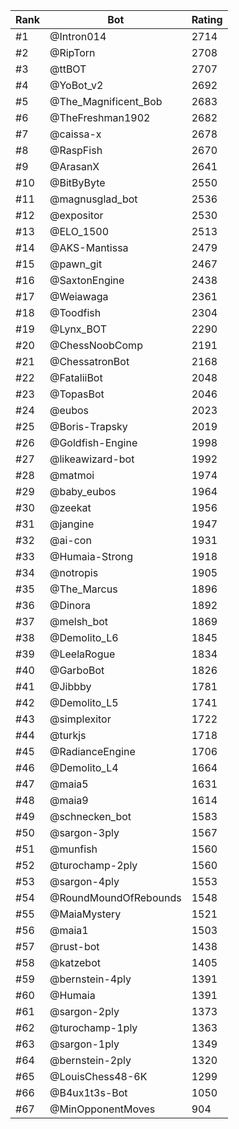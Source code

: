 Rank|Bot|Rating
---|---|---
#1|@Intron014|2714
#2|@RipTorn|2708
#3|@ttBOT|2707
#4|@YoBot_v2|2692
#5|@The_Magnificent_Bob|2683
#6|@TheFreshman1902|2682
#7|@caissa-x|2678
#8|@RaspFish|2670
#9|@ArasanX|2641
#10|@BitByByte|2550
#11|@magnusglad_bot|2536
#12|@expositor|2530
#13|@ELO_1500|2513
#14|@AKS-Mantissa|2479
#15|@pawn_git|2467
#16|@SaxtonEngine|2438
#17|@Weiawaga|2361
#18|@Toodfish|2304
#19|@Lynx_BOT|2290
#20|@ChessNoobComp|2191
#21|@ChessatronBot|2168
#22|@FataliiBot|2048
#23|@TopasBot|2046
#24|@eubos|2023
#25|@Boris-Trapsky|2019
#26|@Goldfish-Engine|1998
#27|@likeawizard-bot|1992
#28|@matmoi|1974
#29|@baby_eubos|1964
#30|@zeekat|1956
#31|@jangine|1947
#32|@ai-con|1931
#33|@Humaia-Strong|1918
#34|@notropis|1905
#35|@The_Marcus|1896
#36|@Dinora|1892
#37|@melsh_bot|1869
#38|@Demolito_L6|1845
#39|@LeelaRogue|1834
#40|@GarboBot|1826
#41|@Jibbby|1781
#42|@Demolito_L5|1741
#43|@simplexitor|1722
#44|@turkjs|1718
#45|@RadianceEngine|1706
#46|@Demolito_L4|1664
#47|@maia5|1631
#48|@maia9|1614
#49|@schnecken_bot|1583
#50|@sargon-3ply|1567
#51|@munfish|1560
#52|@turochamp-2ply|1560
#53|@sargon-4ply|1553
#54|@RoundMoundOfRebounds|1548
#55|@MaiaMystery|1521
#56|@maia1|1503
#57|@rust-bot|1438
#58|@katzebot|1405
#59|@bernstein-4ply|1391
#60|@Humaia|1391
#61|@sargon-2ply|1373
#62|@turochamp-1ply|1363
#63|@sargon-1ply|1349
#64|@bernstein-2ply|1320
#65|@LouisChess48-6K|1299
#66|@B4ux1t3s-Bot|1050
#67|@MinOpponentMoves|904
